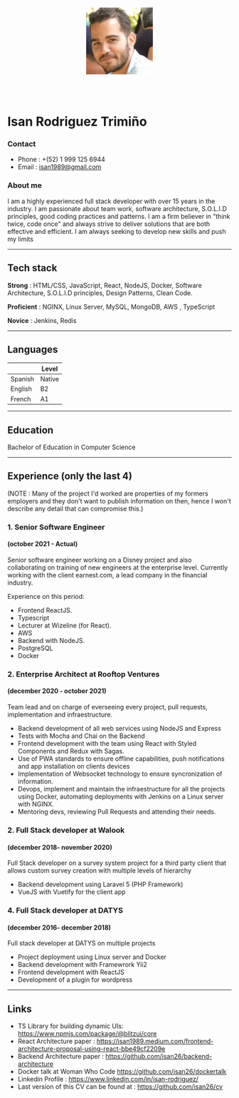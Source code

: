 <img src="./assets/pic.jpg" style="max-width : 150px; margin-left : auto; margin-right: auto; display: block; padding : 50px;">

# Isan Rodriguez Trimiño

### Contact

- Phone : +(52) 1 999 125 6944
- Email : isan1989@gmail.com

### About me

I am a highly experienced full stack developer with over 15 years in the industry. I am passionate about team work, software architecture, S.O.L.I.D principles, good coding practices and patterns. I am a firm believer in "think twice, code once" and always strive to deliver solutions that are both effective and efficient. I am always seeking to develop new skills and push my limits

---

## Tech stack

**Strong** : HTML/CSS, JavaScript, React, NodeJS, Docker, Software Architecture, S.O.L.I.D principles, Design Patterns, Clean Code.

**Proficient** : NGINX, Linux Server, MySQL, MongoDB, AWS , TypeScript

**Novice** : Jenkins, Redis

---

## Languages

|         | Level  |
| ------- | ------ |
| Spanish | Native |
| English | B2     |
| French  | A1     |

---

## Education

Bachelor of Education in Computer Science

---

## Experience (only the last 4)
(NOTE : Many of the project I'd worked are properties of my formers employers and they don't want to publish information on then, hence I won't describe any detail that can compromise this.)

### 1. Senior Software Engineer
#### (october 2021 - Actual)

Senior software engineer working on a Disney project and also collaborating on training of new engineers at the enterprise level.
Currently working with the client earnest.com, a lead company in the financial industry.

Experience on this period:
 - Frontend ReactJS.
 - Typescript
 - Lecturer at Wizeline (for React).
 - AWS
 - Backend with NodeJS.
 - PostgreSQL
 - Docker

  
### 2. Enterprise Architect at Rooftop Ventures
#### (december 2020 - october 2021)

Team lead and on charge of everseeing every project, pull requests, implementation and infraestructure.

- Backend development of all web services using NodeJS and Express
- Tests with Mocha and Chai on the Backend
- Frontend development with the team using React with Styled Components and Redux with Sagas.
- Use of PWA standards to ensure offline capabilities, push notifications and app installation on clients devices
- Implementation of Websocket technology to ensure syncronization of information.
- Devops, implement and maintain the infraestructure for all the projects using Docker, automating deployments with Jenkins on a Linux server with NGINX.
- Mentoring devs, reviewing Pull Requests and attending their needs.


### 2. Full Stack developer at Walook
#### (december 2018- november 2020)


Full Stack developer on a survey system project for a third party client that allows custom survey creation with multiple levels of hierarchy

- Backend development using Laravel 5 (PHP Framework)
- VueJS with Vuetify for the client app


### 4. Full Stack developer at DATYS 
#### (december 2016- december 2018)
Full stack developer at DATYS on multiple projects

- Project deployment using Linux server and Docker
- Backend development with Framewrork Yii2
- Frontend development with ReactJS
- Development of a plugin for wordpress


---

## Links

- TS Library for building dynamic UIs: https://www.npmjs.com/package/@blitzui/core
- React Architecture paper : https://isan1989.medium.com/frontend-architecture-proposal-using-react-bbe49cf2209e
- Backend Architecture paper : https://github.com/isan26/backend-architecture
- Docker talk at Woman Who Code https://github.com/isan26/dockertalk
- Linkedin Profile : https://www.linkedin.com/in/isan-rodriguez/
- Last version of this CV can be found at : https://github.com/isan26/cv
